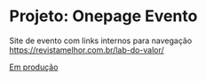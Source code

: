 # Projeto: Onepage Evento
Site de evento com links internos para navegação
https://revistamelhor.com.br/lab-do-valor/

<a href="http://casaeducacao.com.br/incompany/" target="_blank">Em produção</a>
